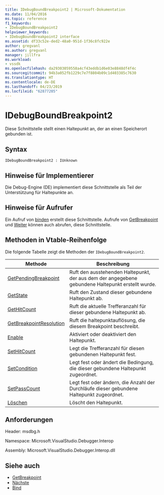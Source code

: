```yaml
---
title: IDebugBoundBreakpoint2 | Microsoft-Dokumentation
ms.date: 11/04/2016
ms.topic: reference
f1_keywords:
- IDebugBoundBreakpoint2
helpviewer_keywords:
- IDebugBoundBreakpoint2 interface
ms.assetid: df33c52e-ded2-48a0-951d-1f36c8fc922e
author: gregvanl
ms.author: gregvanl
manager: jillfra
ms.workload:
- vssdk
ms.openlocfilehash: da29303059558a4cf43eddb1d6e03e8848df4f4c
ms.sourcegitcommit: 94b3a052fb1229c7e7f8804b09c1d403385c7630
ms.translationtype: HT
ms.contentlocale: de-DE
ms.lasthandoff: 04/23/2019
ms.locfileid: "62877205"
---
```

# <a name="idebugboundbreakpoint2"></a>IDebugBoundBreakpoint2
Diese Schnittstelle stellt einen Haltepunkt an, der an einen Speicherort gebunden ist.

## <a name="syntax"></a>Syntax

```
IDebugBoundBreakpoint2 : IUnknown
```

## <a name="notes-for-implementers"></a>Hinweise für Implementierer
 Die Debug-Engine (DE) implementiert diese Schnittstelle als Teil der Unterstützung für Haltepunkte an.

## <a name="notes-for-callers"></a>Hinweise für Aufrufer
 Ein Aufruf von [binden](../../../extensibility/debugger/reference/idebugpendingbreakpoint2-bind.md) erstellt diese Schnittstelle. Aufrufe von [GetBreakpoint](../../../extensibility/debugger/reference/idebugbreakpointunboundevent2-getbreakpoint.md) und [Weiter](../../../extensibility/debugger/reference/ienumdebugboundbreakpoints2-next.md) können auch abrufen, diese Schnittstelle.

## <a name="methods-in-vtable-order"></a>Methoden in Vtable-Reihenfolge
 Die folgende Tabelle zeigt die Methoden der `IDebugBoundBreakpoint2`.

|Methode|Beschreibung|
|------------|-----------------|
|[GetPendingBreakpoint](../../../extensibility/debugger/reference/idebugboundbreakpoint2-getpendingbreakpoint.md)|Ruft den ausstehenden Haltepunkt, der aus dem der angegebene gebundene Haltepunkt erstellt wurde.|
|[GetState](../../../extensibility/debugger/reference/idebugboundbreakpoint2-getstate.md)|Ruft den Zustand dieser gebundene Haltepunkt ab.|
|[GetHitCount](../../../extensibility/debugger/reference/idebugboundbreakpoint2-gethitcount.md)|Ruft die aktuelle Trefferanzahl für dieser gebundene Haltepunkt ab.|
|[GetBreakpointResolution](../../../extensibility/debugger/reference/idebugboundbreakpoint2-getbreakpointresolution.md)|Ruft die haltepunktauflösung, die diesem Breakpoint beschreibt.|
|[Enable](../../../extensibility/debugger/reference/idebugboundbreakpoint2-enable.md)|Aktiviert oder deaktiviert den Haltepunkt.|
|[SetHitCount](../../../extensibility/debugger/reference/idebugboundbreakpoint2-sethitcount.md)|Legt die Trefferanzahl für diesen gebundenen Haltepunkt fest.|
|[SetCondition](../../../extensibility/debugger/reference/idebugboundbreakpoint2-setcondition.md)|Legt fest oder ändert die Bedingung, die dieser gebundene Haltepunkt zugeordnet.|
|[SetPassCount](../../../extensibility/debugger/reference/idebugboundbreakpoint2-setpasscount.md)|Legt fest oder ändern, die Anzahl der Durchläufe dieser gebundene Haltepunkt zugeordnet.|
|[Löschen](../../../extensibility/debugger/reference/idebugboundbreakpoint2-delete.md)|Löscht den Haltepunkt.|

## <a name="requirements"></a>Anforderungen
 Header: msdbg.h

 Namespace: Microsoft.VisualStudio.Debugger.Interop

 Assembly: Microsoft.VisualStudio.Debugger.Interop.dll

## <a name="see-also"></a>Siehe auch
- [GetBreakpoint](../../../extensibility/debugger/reference/idebugbreakpointunboundevent2-getbreakpoint.md)
- [Nächste](../../../extensibility/debugger/reference/ienumdebugboundbreakpoints2-next.md)
- [Bind](../../../extensibility/debugger/reference/idebugpendingbreakpoint2-bind.md)